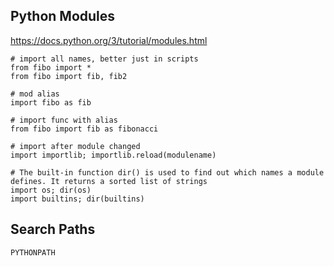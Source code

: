 ## Python Modules

https://docs.python.org/3/tutorial/modules.html

```
# import all names, better just in scripts
from fibo import *
from fibo import fib, fib2

# mod alias
import fibo as fib

# import func with alias
from fibo import fib as fibonacci

# import after module changed
import importlib; importlib.reload(modulename)

# The built-in function dir() is used to find out which names a module defines. It returns a sorted list of strings
import os; dir(os)
import builtins; dir(builtins)
```

## Search Paths

`PYTHONPATH`
